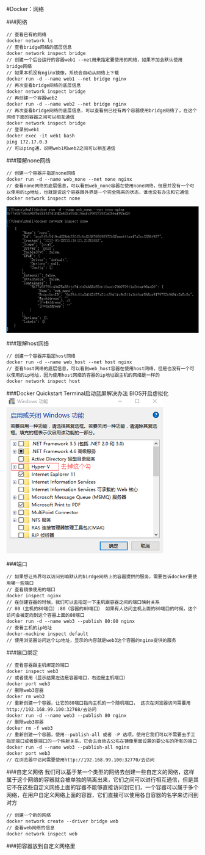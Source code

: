 #Docker：网络

###网络
```
// 查看已有的网络
docker network ls
// 查看bridge网络的底层信息
docker network inspect bridge
// 创建一个后台运行的容器web1 --net用来指定要使用的网络，如果不加会默认使用bridge网络
// 如果本机没有nginx镜像，系统会自动从网络上下载
docker run -d --name web1 --net bridge nginx
// 再次查看bridge网络的底层信息
docker network inspect bridge
// 再创建一个容器web2
docker run -d --name web2 --net bridge nginx
// 再次查看bridge网络的底层信息，可以查看到已经有两个容器使用bridge网络了，在这个网络下面的容器之间可以相互通信
docker network inspect bridge
// 登录到web1
docker exec -it web1 bash
ping 172.17.0.3
// 可以ping通，说明web1和web2之间可以相互通信
```

###理解none网络
```
// 创建一个容器并指定none网络
docker run -d --name web_none --net none nginx
// 查看none网络的底层信息，可以看到web_none容器在使用none网络，但是并没有一个可以使用的ip地址，也就是说这个容器跟外界是一个完全隔离的状态，谁也没有办法和它通信
docker network inspect none
```
![](image/screenshot_1485704053236.png)

###理解host网络
```
// 创建一个容器并指定host网络
docker run -d --name web_host --net host nginx
// 查看host网络的底层信息，可以看到web_host容器在使用host网络，但是也没有一个可以使用的ip地址，因为使用host网络的容器的ip地址跟主机的网络是一样的
docker network inspect host
```

###Docker Quickstart Terminal启动蓝屏解决办法
BIOS开启虚拟化
![](image/screenshot_1485783059483.png)

###端口
```
// 如果想让外界可以访问到咱默认的birdge网络上的容器提供的服务，需要告诉docker要使用哪一些端口
// 查看镜像使用的端口
docker inspect nginx
// 在创建容器的时候，我们可以去指定一下主机跟容器之间的端口映射关系 
// 80（主机的80端口）:80（容器的80端口） 如果有人访问主机上面的80端口的时候，这个访问会被定向到这个容器上面的80端口
docker run -d --name web3 --publish 80:80 nginx
// 查看主机的ip地址
docker-machine inspect default
// 使用浏览器访问这个ip地址，显示的内容就是web3这个容器的nginx提供的服务
```

###端口绑定
```
// 查看容器跟主机绑定的端口
docker inspect web3
// 或者使用（显示结果左边是容器端口，右边是主机端口）
docker port web3			
// 删除web3容器
docker rm web3
// 重新创建一个容器，让它的80端口指向主机的一个随机端口， 这次在浏览器访问需要用 http://192.168.99.100:32768/去访问
docker run -d --name web3 --publish 80 nginx
// 删除web3容器
docker rm -f web3
// 重新创建一个容器，使用--publish-all 或者 -P 选项，使用它我们可以不需要去手工指定端口或者是端口的一个映射关系，它会去自动去公布在镜像里面设置的要公布的所有的端口
docker run -d --name web3 --publish-all nginx
docker port web3
// 在浏览器中访问需要使用http://192.168.99.100:32770/去访问
```

###自定义网络
我们可以基于某一个类型的网络去创建一些自定义的网络，这样属于这个网络的容器就会被单独的隔离出来，它们之间可以进行相互通信，但是其它不在这些自定义网络上面的容器不能够直接访问到它们，一个容器可以属于多个网络，在用户自定义网络上面的容器，它们直接可以使用各自容器的名字来访问到对方
```
// 创建一个新的网络
docker network create --driver bridge web
// 查看web网络的信息
docker network inspect web
```

###把容器放到自定义网络里